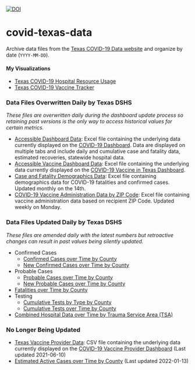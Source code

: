 [![DOI](https://zenodo.org/badge/DOI/10.5281/zenodo.5501307.svg)](https://doi.org/10.5281/zenodo.5501307)

# covid-texas-data

Archive data files from the [Texas COVID-19 Data website](https://www.dshs.state.tx.us/coronavirus/additionaldata/) and organize by date (`YYYY-MM-DD`).

#### My Visualizations
* [Texas COVID-19 Hospital Resource Usage](https://covid-texas.csullender.com/)
* [Texas COVID-19 Vaccine Tracker](https://covid-texas.csullender.com/vaccine/)

### Data Files Overwritten Daily by Texas DSHS

_These files are overwritten daily during the dashboard update process so retaining past versions is the only way to access historical values for certain metrics._

* [Accessible Dashboard Data](AccessibleDashboardData/): Excel file containing the underlying data currently displayed on the [COVID-19 Dashboard](https://www.dshs.state.tx.us/coronavirus/cases.aspx). Data are displayed on multiple tabs and include daily and cumulative case and fatality data, estimated recoveries, statewide hospital data.
* [Accessible Vaccine Dashboard Data](AccessibleVaccineDashboardData/): Excel file containing the underlying data currently displayed on the [COVID-19 Vaccine in Texas Dashboard](https://tabexternal.dshs.texas.gov/t/THD/views/COVID-19VaccineinTexasDashboard/Summary).
* [Case and Fatality Demographics Data](CaseAndFatalityDemographicsData/): Excel file containing demographics data for COVID-19 fatalities and confirmed cases. Updated monthly on the 14th.
* [COVID-19 Vaccine Administration Data by ZIP Code](VaccineAdministrationByZipCode/): Excel file containing vaccine administration data based on recipient ZIP Code. Updated weekly on Monday.

### Data Files Updated Daily by Texas DSHS

_These files are amended daily with the latest numbers but retroactive changes can result in past values being silently updated._

* Confirmed Cases
  * [Confirmed Cases over Time by County](ConfirmedCasesOverTimeByCounty/)
  * [New Confirmed Cases over Time by County](NewConfirmedCasesOverTimeByCounty/)
* Probable Cases
  * [Probable Cases over Time by County](ProbableCasesOverTimeByCounty/)
  * [New Probable Cases over Time by County](NewProbableCasesOverTimeByCounty/)
* [Fatalities over Time by County](FatalitiesOverTimeByCounty/)
* Testing
  * [Cumulative Tests by Type by County](CumulativeTestsByTypeByCounty/)
  * [Cumulative Tests over Time by County](CumulativeTestsOverTimeByCounty/)
* [Combined Hospital Data over Time by Trauma Service Area (TSA)](HospitalDataOverTimeByTSA/)


### No Longer Being Updated

* [Texas Vaccine Provider Data](TexasVaccineProviderData/): CSV file containing the underlying data currently displayed on the [COVID-19 Vaccine Provider Dashboard](https://tdem.maps.arcgis.com/apps/webappviewer/index.html?id=3700a84845c5470cb0dc3ddace5c376b) (Last updated 2021-06-10)
* [Estimated Active Cases over Time by County](EstimatedActiveCasesOverTimeByCounty/) (Last updated 2022-01-13)
